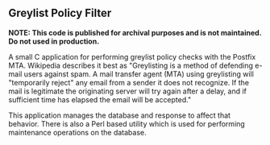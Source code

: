 ## Greylist Policy Filter

**NOTE: This code is published for archival purposes and is not maintained. Do not used in production.**

A small C application for performing greylist policy checks with the Postfix MTA. Wikipedia describes it best as "Greylisting is a method of defending e-mail users against spam. A mail transfer agent (MTA) using greylisting will "temporarily reject" any email from a sender it does not recognize. If the mail is legitimate the originating server will try again after a delay, and if sufficient time has elapsed the email will be accepted."

This application manages the database and response to affect that behavior. There is also a Perl based utility which is used for performing maintenance operations on the database.